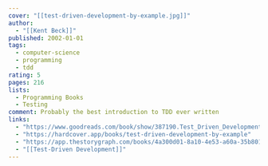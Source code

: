 ```yaml
---
cover: "[[test-driven-development-by-example.jpg]]"
author:
  - "[[Kent Beck]]"
published: 2002-01-01
tags:
  - computer-science
  - programming
  - tdd
rating: 5
pages: 216
lists:
  - Programming Books
  - Testing
comment: Probably the best introduction to TDD ever written
links:
  - "https://www.goodreads.com/book/show/387190.Test_Driven_Development"
  - "https://hardcover.app/books/test-driven-development-by-example"
  - "https://app.thestorygraph.com/books/4a300d01-8a10-4e53-a60a-35b801d31e0f"
  - "[[Test-Driven Development]]"
---
```

